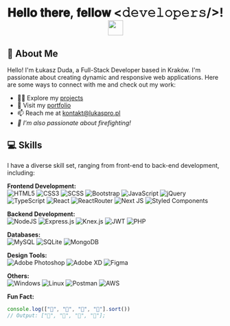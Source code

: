<div align="center">
<h1> 𝐇𝐞𝐥𝐥𝐨 𝐭𝐡𝐞𝐫𝐞, 𝐟𝐞𝐥𝐥𝐨𝐰 <𝚍𝚎𝚟𝚎𝚕𝚘𝚙𝚎𝚛𝚜/>!  <img src="https://media.giphy.com/media/hvRJCLFzcasrR4ia7z/giphy.gif" width="35"></h2>
</div>

## 👦 About Me
Hello! I'm Łukasz Duda, a Full-Stack Developer based in Kraków. I'm passionate about creating dynamic and responsive web applications. Here are some ways to connect with me and check out my work:
- 👨‍💻 Explore my [projects](https://github.com/lukas60055?tab=repositories)
- 🔭 Visit my [portfolio](https://lukaspro.pl/)
- 📫 Reach me at [kontakt@lukaspro.pl](mailto:kontakt@lukaspro.pl)
- *🚒 I'm also passionate about firefighting!*
  
## 💻 Skills
I have a diverse skill set, ranging from front-end to back-end development, including:

**Frontend Development:**<br>
![HTML5](https://img.shields.io/badge/HTML5-%23E34F26.svg?logo=html5&logoColor=white) ![CSS3](https://img.shields.io/badge/CSS3-%231572B6.svg?logo=css3&logoColor=white) ![SCSS](https://img.shields.io/badge/SCSS-hotpink.svg?logo=SASS&logoColor=white) ![Bootstrap](https://img.shields.io/badge/Bootstrap-%23563D7C.svg?logo=bootstrap&logoColor=white) ![JavaScript](https://img.shields.io/badge/JavaScript-%23323330.svg?logo=javascript&logoColor=%23F7DF1E) ![jQuery](https://img.shields.io/badge/jQuery-%230769AD.svg?logo=jquery&logoColor=white) ![TypeScript](https://img.shields.io/badge/TypeScript-%23007ACC.svg?logo=typescript&logoColor=white) ![React](https://img.shields.io/badge/React-%2320232a.svg?logo=react&logoColor=%2361DAFB) ![ReactRouter](https://img.shields.io/badge/React_Router-CA4245?logo=react-router&logoColor=white) ![Next JS](https://img.shields.io/badge/Next-black?&logo=next.js&logoColor=white) ![Styled Components](https://img.shields.io/badge/Styled_Components-DB7093?logo=styled-components&logoColor=white)

**Backend Development:**<br>
![NodeJS](https://img.shields.io/badge/Node.js-6DA55F?logo=node.js&logoColor=white) ![Express.js](https://img.shields.io/badge/Express.js-%23404d59.svg?logo=express&logoColor=%2361DAFB)  ![Knex.js](https://img.shields.io/badge/Knex.js-ff5722?logo=knex.js&logoColor=white) ![JWT](https://img.shields.io/badge/JWT-black?logo=json-web-tokens&logoColor=white) ![PHP](https://img.shields.io/badge/PHP-%23777BB4.svg?logo=php&logoColor=white) 

**Databases:**<br>
![MySQL](https://img.shields.io/badge/MySQL-%2300f.svg?logo=mysql&logoColor=white) ![SQLite](https://img.shields.io/badge/SQLite-%2307405e.svg?logo=sqlite&logoColor=white) ![MongoDB](https://img.shields.io/badge/MongoDB-%234ea94b.svg?logo=mongodb&logoColor=white)

**Design Tools:**<br>
![Adobe Photoshop](https://img.shields.io/badge/Adobe_Photoshop-%2331A8FF.svg?logo=adobephotoshop&logoColor=white) ![Adobe XD](https://img.shields.io/badge/Adobe%20XD-470137?logo=Adobe%20XD&logoColor=%23FF61F6) ![Figma](https://img.shields.io/badge/Figma-%23F24E1E.svg?logo=figma&logoColor=white)

**Others:**<br>
![Windows](https://img.shields.io/badge/Windows-0078D6?logo=windows&logoColor=white) ![Linux](https://img.shields.io/badge/Linux-FCC624?logo=linux&logoColor=black) ![Postman](https://img.shields.io/badge/Postman-FF6C37?logo=postman&logoColor=white) ![AWS](https://img.shields.io/badge/AWS-%23FF9900.svg?&logo=amazon-aws&logoColor=white)

**Fun Fact:** 
```javascript
console.log(["🥚", "🐣", "🐥", "🐔"].sort())
// Output: ["🐔", "🐣", "🐥", "🥚"];
```
